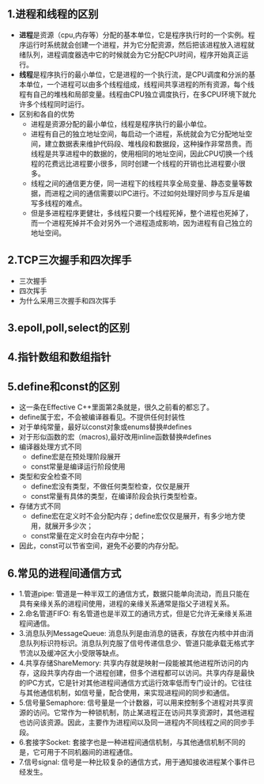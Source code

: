 
## 1.进程和线程的区别
* **进程**是资源（cpu,内存等）分配的基本单位，它是程序执行时的一个实例。程序运行时系统就会创建一个进程，并为它分配资源，然后把该进程放入进程就绪队列，进程调度器选中它的时候就会为它分配CPU时间，程序开始真正运行。
* **线程**是程序执行的最小单位，它是进程的一个执行流，是CPU调度和分派的基本单位，一个进程可以由多个线程组成，线程间共享进程的所有资源，每个线程有自己的堆栈和局部变量。线程由CPU独立调度执行，在多CPU环境下就允许多个线程同时运行。
* 区别和各自的优势
    * 进程是资源分配的最小单位，线程是程序执行的最小单位。
    * 进程有自己的独立地址空间，每启动一个进程，系统就会为它分配地址空间，建立数据表来维护代码段、堆栈段和数据段，这种操作非常昂贵。而线程是共享进程中的数据的，使用相同的地址空间，因此CPU切换一个线程的花费远比进程要小很多，同时创建一个线程的开销也比进程要小很多。
    * 线程之间的通信更方便，同一进程下的线程共享全局变量、静态变量等数据，而进程之间的通信需要以IPC进行。不过如何处理好同步与互斥是编写多线程的难点。
    * 但是多进程程序更健壮，多线程只要一个线程死掉，整个进程也死掉了，而一个进程死掉并不会对另外一个进程造成影响，因为进程有自己独立的地址空间。

## 2.TCP三次握手和四次挥手
* 三次握手
* 四次挥手
* 为什么采用三次握手和四次挥手
## 3.epoll,poll,select的区别

## 4.指针数组和数组指针

## 5.define和const的区别
* 这一条在Effective C++里面第2条就是，很久之前看的都忘了。
* define属于宏，不会被编译器看见。不提供任何封装性
* 对于单纯常量，最好以const对象或enums替换#defines
* 对于形似函数的宏（macros),最好改用inline函数替换#defines
* 编译器处理方式不同
    * define宏是在预处理阶段展开
    * const常量是编译运行阶段使用
* 类型和安全检查不同
    * define宏没有类型，不做任何类型检查，仅仅是展开
    * const常量有具体的类型，在编译阶段会执行类型检查。
* 存储方式不同
    * define宏在定义时不会分配内存；define宏仅仅是展开，有多少地方使用，就展开多少次；
    * const常量在定义时会在内存中分配；
* 因此，const可以节省空间，避免不必要的内存分配。
## 6.常见的进程间通信方式
* 1.管道pipe: 管道是一种半双工的通信方式，数据只能单向流动，而且只能在具有亲缘关系的进程间使用，进程的亲缘关系通常是指父子进程关系。
* 2.命名管道FIFO: 有名管道也是半双工的通讯方式，但是它允许无亲缘关系进程间通信。
* 3.消息队列MessageQueue: 消息队列是由消息的链表，存放在内核中并由消息队列标识符标识。消息队列克服了信号传递信息少、管道只能承载无格式字节流以及缓冲区大小受限等缺点。
* 4.共享存储ShareMemory: 共享内存就是映射一段能被其他进程所访问的内存，这段共享内存由一个进程创建，但多个进程都可以访问。共享内存是最快的IPC方式，它是针对其他进程间通信方式运行效率低而专门设计的。它往往与其他通信机制，如信号量，配合使用，来实现进程间的同步和通信。
* 5.信号量Semaphore: 信号量是一个计数器，可以用来控制多个进程对共享资源的访问。它常作为一种锁机制，防止某进程正在访问共享资源时，其他进程也访问该资源。因此，主要作为进程间以及同一进程内不同线程之间的同步手段。
* 6.套接字Socket: 套接字也是一种进程间通信机制，与其他通信机制不同的是，它可用于不同机器间的进程通信。
* 7.信号signal: 信号是一种比较复杂的通信方式，用于通知接收进程某个事件已经发生。
